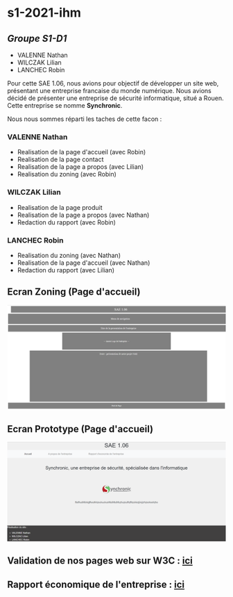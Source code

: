 # s1-2021-ihm

## _Groupe S1-D1_

- VALENNE Nathan
- WILCZAK Lilian
- LANCHEC Robin

Pour cette SAE 1.06, nous avions pour objectif de développer un site web, présentant une entreprise francaise du monde numérique.
Nous avions décidé de présenter une entreprise de sécurité informatique, situé a Rouen. Cette entreprise se nomme **Synchronic**.

Nous nous sommes réparti les taches de cette facon :

### VALENNE Nathan

- Realisation de la page d'accueil (avec Robin)
- Realisation de la page contact
- Realisation de la page a propos (avec Lilian)
- Realisation du zoning (avec Robin)

### WILCZAK Lilian

- Realisation de la page produit
- Realisation de la page a propos (avec Nathan)
- Redaction du rapport (avec Robin)

### LANCHEC Robin

- Realisation du zoning (avec Nathan)
- Realisation de la page d'accueil (avec Nathan)
- Redaction du rapport (avec Lilian)



## Ecran Zoning (Page d'accueil)

![Image Ecran Zoning](https://github.com/nvalenne-iut90/s1-2021-ihm/blob/main/doc/Ecran_Zoning_Accueil.png?raw=true)

## Ecran Prototype (Page d'accueil)

![Image Ecran Prototype](https://github.com/nvalenne-iut90/s1-2021-ihm/blob/main/doc/Ecran_Prototype_Accueil.png?raw=true)

## Validation de nos pages web sur W3C : [ici](doc/validationW3C.odt)

## Rapport économique de l'entreprise : [ici](doc/VALENNE_SAES106_D1_Synchronic.pdf)
